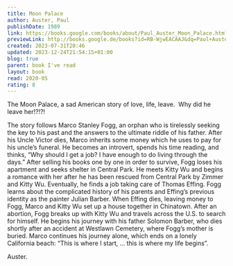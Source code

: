 ```yaml
---  
title: Moon Palace  
author: Auster, Paul  
publishDate: 1989  
link: https://books.google.com/books/about/Paul_Auster_Moon_Palace.html?hl=&id=RB-WjwEACAAJ  
previewLink: http://books.google.de/books?id=RB-WjwEACAAJ&dq=Paul+Auster,+The+Moon+Palace&hl=&as_pt=BOOKS&cd=1&source=gbs_api  
created: 2023-07-31T20:46  
updated: 2023-12-24T21:54:15+01:00  
blog: true  
parent: book I've read  
layout: book  
read: 2020-05  
rating: 8  
---  
```

  
The Moon Palace, a sad American story of love, life, leave.  Why did he leave her!?!?!  
  
The story follows Marco Stanley Fogg, an orphan who is tirelessly seeking the key to his past and the answers to the ultimate riddle of his father. After his Uncle Victor dies, Marco inherits some money which he uses to pay for his uncle’s funeral. He becomes an introvert, spends his time reading, and thinks, “Why should I get a job? I have enough to do living through the days.” After selling his books one by one in order to survive, Fogg loses his apartment and seeks shelter in Central Park. He meets Kitty Wu and begins a romance with her after he has been rescued from Central Park by Zimmer and Kitty Wu. Eventually, he finds a job taking care of Thomas Effing. Fogg learns about the complicated history of his parents and Effing’s previous identity as the painter Julian Barber. When Effing dies, leaving money to Fogg, Marco and Kitty Wu set up a house together in Chinatown. After an abortion, Fogg breaks up with Kitty Wu and travels across the U.S. to search for himself. He begins his journey with his father Solomon Barber, who dies shortly after an accident at Westlawn Cemetery, where Fogg’s mother is buried. Marco continues his journey alone, which ends on a lonely California beach: “This is where I start, … this is where my life begins”.  
  
Auster.  
